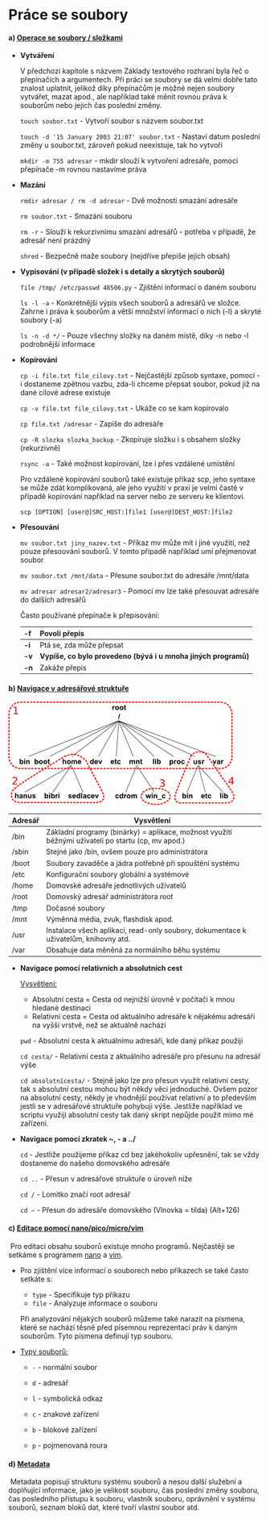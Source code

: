 # Práce se soubory

#### a)  **<u>Operace se soubory / složkami</u>**

- **Vytváření**

  V předchozí kapitole s názvem Základy textového rozhraní byla řeč o přepínačích a argumentech. Při práci se soubory se dá velmi dobře tato znalost uplatnit, jelikož díky přepínačům je možné nejen soubory vytvářet, mazat apod., ale například také měnit rovnou práva k souborům nebo jejich čas poslední změny.

  `touch soubor.txt` - Vytvoří soubor s názvem soubor.txt

  `touch -d '15 January 2003 21:07' soubor.txt` - Nastaví datum poslední změny u soubor.txt, zároveň pokud neexistuje, tak ho vytvoří

  `mkdir -m 755 adresar` - mkdir slouží k vytvoření adresáře, pomocí přepínače -m rovnou nastavíme práva

- **Mazání**

  `rmdir adresar / rm -d adresar` - Dvě možnosti smazání adresáře

  `rm soubor.txt` - Smazání souboru

  `rm -r` - Slouží k rekurzivnímu smazání adresářů - potřeba v případě, že adresář není prázdný

  `shred` - Bezpečně maže soubory (nejdříve přepíše jejich obsah)

  

- **Vypisování (v případě složek i s detaily a skrytých souborů)**

  `file /tmp/ /etc/passwd 48506.py` - Zjištění informací o daném souboru

  `ls -l -a` - Konkrétnější výpis všech souborů a adresářů ve složce. Zahrne i práva k souborům a větší množství informací o nich (-l) a skryté soubory (-a)

  `ls -n -d */` - Pouze všechny složky na daném místě, díky -n nebo -l podrobnější informace

  

- **Kopírování**

  `cp -i file.txt file_cilovy.txt` - Nejčastější způsob syntaxe, pomocí -i dostaneme zpětnou vazbu, zda-li chceme přepsat soubor, pokud již na dané cílové adrese existuje

  `cp -v file.txt file_cilovy.txt` - Ukáže co se kam kopírovalo

  `cp file.txt /adresar` - Zapíše do adresáře

  `cp -R slozka slozka_backup` - Zkopíruje složku i s obsahem složky (rekurzivně)

  `rsync -a` - Také možnost kopírování, lze i přes vzdálené umístění

  

  Pro vzdálené kopírování souborů také existuje příkaz scp, jeho syntaxe se může zdát komplikovaná, ale jeho využití v praxi je velmi časté v případě kopírování například na server nebo ze serveru ke klientovi.

  ```
  scp [OPTION] [user@]SRC_HOST:]file1 [user@]DEST_HOST:]file2
  ```

  

- **Přesouvání**

  `mv soubor.txt jiny_nazev.txt` - Příkaz mv může mít i jiné využití, než pouze přesouvání souborů. V tomto případě například umí přejmenovat soubor

  `mv soubor.txt /mnt/data` - Přesune soubor.txt do adresáře /mnt/data

  `mv adresar adresar2/adresar3` - Pomocí mv lze také přesouvat adresáře do dalších adresářů

  

  Často používané přepínače k přepisování:

  | **-f** | Povolí přepis                                                |
  | ------ | :----------------------------------------------------------- |
  | **-i** | Ptá se, zda může přepsat                                     |
  | **-v** | **Vypíše, co bylo provedeno (bývá i u mnoha jiných programů)** |
  | **-n** | Zakáže přepis                                                |

  

#### b)  **<u>Navigace v adresářové struktuře</u>**

![Adresare](./Images/2-adresarova_struktura.png)

| Adresář | Vysvětlení                                                   |
| ------- | ------------------------------------------------------------ |
| /bin    | Základní programy (binárky) = aplikace, možnost využití běžnými uživateli po startu (cp, mv apod.) |
| /sbin   | Stejné jako /bin, ovšem pouze pro administrátora             |
| /boot   | Soubory zavaděče a jádra potřebně při spouštění systému      |
| /etc    | Konfigurační soubory globální a systémové                    |
| /home   | Domovské adresáře jednotlivých uživatelů                     |
| /root   | Domovský adresář administrátora root                         |
| /tmp    | Dočasné soubory                                              |
| /mnt    | Výměnná média, zvuk, flashdisk apod.                         |
| /usr    | Instalace všech aplikací, read-only soubory, dokumentace k uživatelům, knihovny atd. |
| /var    | Obsahuje data měněná za normálního běhu systému              |



- **Navigace pomocí relativních a absolutních cest**

  <u>Vysvětlení:</u>

  -   Absolutní cesta = Cesta od nejnižší úrovně v počítači k mnou hledané destinaci
  -   Relativní cesta = Cesta od aktuálního adresáře k nějakému adresáři na vyšší vrstvě, než se aktuálně nachází

  `pwd` - Absolutní cesta k aktuálnímu adresáři, kde daný příkaz použiji

  `cd cesta/` - Relativní cesta z aktuálního adresáře pro přesunu na adresář výše

  `cd absolutnícesta/` - Stejně jako lze pro přesun využít relativní cesty, tak s absolutní cestou mohou být někdy věci jednoduché. Ovšem pozor na absolutní cesty, někdy je vhodnější používat relativní a to především jestli se v adresářové struktuře pohybuji výše. Jestliže například ve scriptu využiji absolutní cesty tak daný skript nepůjde použít mimo mé zařízení.



- **Navigace pomocí zkratek \~, - a ../**

  `cd` - Jestliže použijeme příkaz cd bez jakéhokoliv upřesnění, tak se vždy dostaneme do našeho domovského adresáře

  `cd ..` - Přesun v adresářové struktuře o úroveň níže

  `cd /` - Lomítko značí root adresář

  `cd ~` - Přesun do adresáře domovského (Vlnovka = tilda) (Alt+126)



#### c)  **<u>Editace pomocí nano/pico/micro/vim</u>**

​	Pro editaci obsahu souborů existuje mnoho programů. Nejčastěji se setkáme s programem [nano](https://linuxize.com/post/how-to-use-nano-text-editor/) a [vim](https://opensource.com/article/19/3/getting-started-vim). 

- Pro zjištění více informací o souborech nebo příkazech se také často setkáte s:

  - `type` - Specifikuje typ příkazu
  - `file` - Analyzuje informace o souboru

  Při analyzování nějakých souborů můžeme také narazit na písmena, které se nachází těsně před písemnou reprezentací práv k daným souborům. Tyto písmena definují typ souboru.

- <u>Typy souborů:</u>

  - `-` - normální soubor

  - `d` - adresář

  - `l` - symbolická odkaz

  - `c` - znakové zařízení

  - `b` - blokové zařízení

  - `p` - pojmenovaná roura
  
    

#### d)  <u>**Metadata**</u>

​	Metadata popisují strukturu systému souborů a nesou další služební a doplňující informace, jako je velikost souboru, čas poslední změny souboru, čas 	posledního přístupu k souboru, vlastník souboru, oprávnění v systému souborů, seznam bloků dat, které tvoří vlastní soubor atd.

